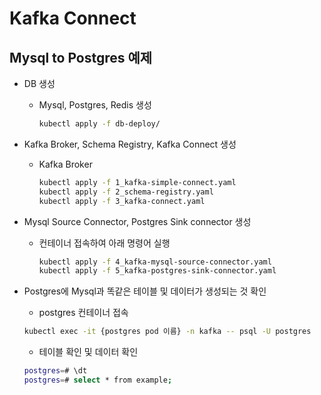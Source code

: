 # Kafka Connect
## Mysql to Postgres 예제
* DB 생성
  * Mysql, Postgres, Redis 생성
    ```bash
    kubectl apply -f db-deploy/
    ```

* Kafka Broker, Schema Registry, Kafka Connect 생성
  * Kafka Broker
    ```bash
    kubectl apply -f 1_kafka-simple-connect.yaml
    kubectl apply -f 2_schema-registry.yaml
    kubectl apply -f 3_kafka-connect.yaml
    ```

* Mysql Source Connector, Postgres Sink connector 생성
  * 컨테이너 접속하여 아래 명령어 실행
    ```bash
    kubectl apply -f 4_kafka-mysql-source-connector.yaml
    kubectl apply -f 5_kafka-postgres-sink-connector.yaml
    ```

* Postgres에 Mysql과 똑같은 테이블 및 데이터가 생성되는 것 확인
  * postgres 컨테이너 접속
  ```bash
  kubectl exec -it {postgres pod 이름} -n kafka -- psql -U postgres
  ```
  * 테이블 확인 및 데이터 확인
  ```bash
  postgres=# \dt
  postgres=# select * from example;
  ```
